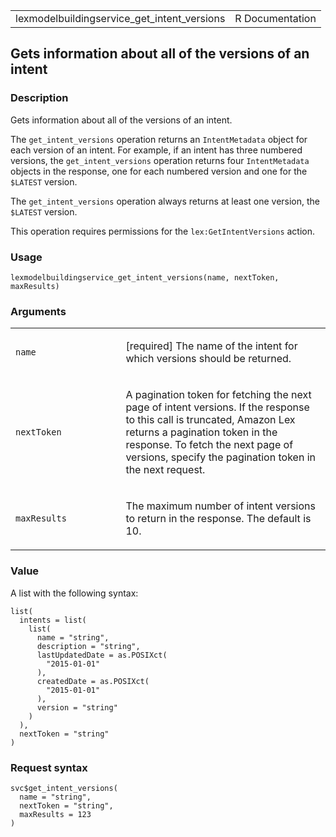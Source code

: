 <table style="width: 100%;">
<tbody>
<tr class="odd">
<td>lexmodelbuildingservice_get_intent_versions</td>
<td style="text-align: right;">R Documentation</td>
</tr>
</tbody>
</table>

## Gets information about all of the versions of an intent

### Description

Gets information about all of the versions of an intent.

The `get_intent_versions` operation returns an `IntentMetadata` object
for each version of an intent. For example, if an intent has three
numbered versions, the `get_intent_versions` operation returns four
`IntentMetadata` objects in the response, one for each numbered version
and one for the `⁠$LATEST⁠` version.

The `get_intent_versions` operation always returns at least one version,
the `⁠$LATEST⁠` version.

This operation requires permissions for the `lex:GetIntentVersions`
action.

### Usage

    lexmodelbuildingservice_get_intent_versions(name, nextToken, maxResults)

### Arguments

<table>
<colgroup>
<col style="width: 35%" />
<col style="width: 65%" />
</colgroup>
<tbody>
<tr class="odd">
<td><code
id="lexmodelbuildingservice_get_intent_versions_:_name">name</code></td>
<td><p>[required] The name of the intent for which versions should be
returned.</p></td>
</tr>
<tr class="even">
<td><code
id="lexmodelbuildingservice_get_intent_versions_:_nextToken">nextToken</code></td>
<td><p>A pagination token for fetching the next page of intent versions.
If the response to this call is truncated, Amazon Lex returns a
pagination token in the response. To fetch the next page of versions,
specify the pagination token in the next request.</p></td>
</tr>
<tr class="odd">
<td><code
id="lexmodelbuildingservice_get_intent_versions_:_maxResults">maxResults</code></td>
<td><p>The maximum number of intent versions to return in the response.
The default is 10.</p></td>
</tr>
</tbody>
</table>

### Value

A list with the following syntax:

    list(
      intents = list(
        list(
          name = "string",
          description = "string",
          lastUpdatedDate = as.POSIXct(
            "2015-01-01"
          ),
          createdDate = as.POSIXct(
            "2015-01-01"
          ),
          version = "string"
        )
      ),
      nextToken = "string"
    )

### Request syntax

    svc$get_intent_versions(
      name = "string",
      nextToken = "string",
      maxResults = 123
    )

